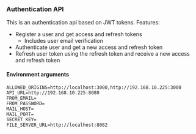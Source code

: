 ### Authentication API

This is an authentication api based on JWT tokens. Features:
* Register a user and get access and refresh tokens
    * Includes user email verification
* Authenticate user and get a new access and refresh token
* Refresh user token using the refresh token and receive a new access and refresh token

#### Environment arguments
```agsl
ALLOWED_ORIGINS=http://localhost:3000,http://192.168.10.225:3000
API_URL=http://192.168.10.225:8080
FROM_EMAIL=
FROM_PASSWORD=
MAIL_HOST=
MAIL_PORT=
SECRET_KEY=
FILE_SERVER_URL=http://localhost:8082
```